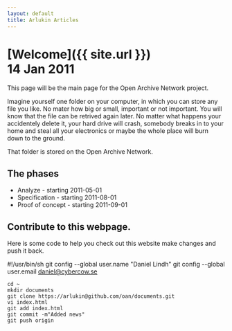 ```yaml
---
layout: default
title: Arlukin Articles
---
```


[Welcome]({{ site.url }})<br/><abbr>14 Jan 2011</abbr>
======================================================

This page will be the main page for the Open Archive Network project.

Imagine yourself one folder on your computer, in which you can store any file
you like. No mater how big or small, important or not important. You will
know that the file can be retrived again later. No matter what happens your
accidentely delete it, your hard drive will crash, somebody breaks in to your
home and steal all your electronics or maybe the whole place will burn down to the ground.

That folder is stored on the Open Archive Network.

## The phases

* Analyze - starting 2011-05-01
* Specification - starting 2011-08-01
* Proof of concept - starting 2011-09-01

## Contribute to this webpage.

Here is some code to help you check out this website make changes and push it back.</p>
    #!/usr/bin/sh
    git config --global user.name "Daniel Lindh"
    git config --global user.email daniel@cybercow.se

    cd ~
    mkdir documents
    git clone https://arlukin@github.com/oan/documents.git
    vi index.html
    git add index.html
    git commit -m"Added news"
    git push origin


